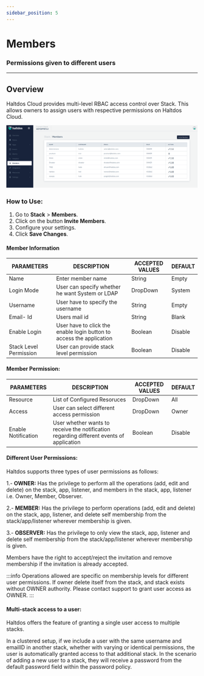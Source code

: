 ```yaml
---
sidebar_position: 5
---
```

# Members

###  Permissions given to different users

----

## Overview 

Haltdos Cloud provides multi-level RBAC access control over Stack. This allows owners to assign users with respective permissions on Haltdos Cloud.

![members](/img/platform/v7/docs/member_newui.png)

### How to Use:

1. Go to **Stack** > **Members**.
2. Click on the button  **Invite Members**.
3. Configure your settings.
4. Click **Save Changes**.

#### Member Information  

| PARAMETERS       | DESCRIPTION                                              | ACCEPTED VALUES    | DEFAULT  |
|------------------|----------------------------------------------------------|--------------------|----------|
| Name             | Enter member name           | String  | Empty  |
| Login Mode | User can specify whether he want System or LDAP | DropDown| System |
| Username       |  User have to specify the username   | String   | Empty    |
| Email- Id  | Users mail id                          | String            | Blank    |
| Enable Login      | User have to click the enable login button to access the application                      | Boolean           | Disable    |
| Stack Level Permission       | User can provide stack level permission              | Boolean           | Disable     |

#### Member Permission:

| PARAMETERS       | DESCRIPTION                                              | ACCEPTED VALUES    | DEFAULT  |
|------------------|----------------------------------------------------------|--------------------|----------|
| Resource             | List of Configured Resoruces | DropDown | All  |
| Access | User can select different access permission | DropDown | Owner |
| Enable Notification       | User whether wants to receive the notification regarding different events of application   | Boolean     | Disable   |

#### Different User Permissions:

Haltdos supports three types of user permissions as follows:

1.- **OWNER:** Has the privilege to perform all the operations (add, edit and delete) on the stack, app, listener, and members in the stack, app, listener i.e. Owner, Member, Observer.

2.- **MEMBER:** Has the privilege to perform operations (add, edit and delete) on the stack, app, listener, and delete self membership from the stack/app/listener wherever membership is given.

3.- **OBSERVER:** Has the privilege to only view the stack, app, listener and delete self membership from the stack/app/listener wherever membership is given.


Members have the right to accept/reject the invitation and remove membership if the invitation is already accepted.

:::info
Operations allowed are specific on membership levels for different user permissions. 
If owner delete itself from the stack, and stack exists without OWNER authority. Please contact support to grant user access as OWNER. 
:::

#### Multi-stack access to a user:

Haltdos offers the feature of granting a single user access to multiple stacks.

In a clustered setup, if we include a user with the same username and emailID in another stack, whether with varying or identical permissions, the user is automatically granted access to that additional stack. In the scenario of adding a new user to a stack, they will receive a password from the default password field within the password policy.